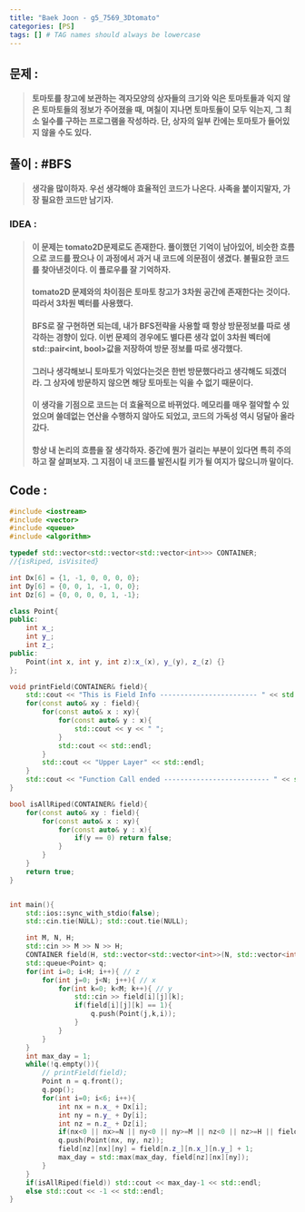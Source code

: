 ```yaml
---
title: "Baek Joon - g5_7569_3Dtomato"
categories: [PS]
tags: [] # TAG names should always be lowercase
---
```

## 문제 :
> ####  토마토를 창고에 보관하는 격자모양의 상자들의 크기와 익은 토마토들과 익지 않은 토마토들의 정보가 주어졌을 때, 며칠이 지나면 토마토들이 모두 익는지, 그 최소 일수를 구하는 프로그램을 작성하라. 단, 상자의 일부 칸에는 토마토가 들어있지 않을 수도 있다.

## 풀이 : #BFS
> #### 생각을 많이하자. 우선 생각해야 효율적인 코드가 나온다. 사족을 붙이지말자, 가장 필요한 코드만 남기자.

### IDEA : 
> #### 이 문제는 tomato2D문제로도 존재한다. 풀이했던 기억이 남아있어, 비슷한 흐름으로 코드를 짰으나 이 과정에서 과거 내 코드에 의문점이 생겼다. 불필요한 코드를 찾아낸것이다. 이 플로우를 잘 기억하자.
> #### tomato2D 문제와의 차이점은 토마토 창고가 3차원 공간에 존재한다는 것이다. 따라서 3차원 벡터를 사용했다.
> #### BFS로 잘 구현하면 되는데, 내가 BFS전략을 사용할 때 항상 방문정보를 따로 생각하는 경향이 있다. 이번 문제의 경우에도 별다른 생각 없이 3차원 벡터에 std::pair<int, bool>값을 저장하여 방문 정보를 따로 생각했다.
> #### 그러나 생각해보니 토마토가 익었다는것은 한번 방문했다라고 생각해도 되겠더라. 그 상자에 방문하지 않으면 해당 토마토는 익을 수 없기 때문이다.
> #### 이 생각을 기점으로 코드는 더 효율적으로 바뀌었다. 메모리를 매우 절약할 수 있었으며 쓸데없는 연산을 수행하지 않아도 되었고, 코드의 가독성 역시 덩달아 올라갔다.
> #### 항상 내 논리의 흐름을 잘 생각하자. 중간에 뭔가 걸리는 부분이 있다면 특히 주의하고 잘 살펴보자. 그 지점이 내 코드를 발전시킬 키가 될 여지가 많으니까 말이다.

## Code :
```cpp
#include <iostream>
#include <vector>
#include <queue>
#include <algorithm>

typedef std::vector<std::vector<std::vector<int>>> CONTAINER;
//{isRiped, isVisited}

int Dx[6] = {1, -1, 0, 0, 0, 0};
int Dy[6] = {0, 0, 1, -1, 0, 0};
int Dz[6] = {0, 0, 0, 0, 1, -1};

class Point{
public:
    int x_;
    int y_;
    int z_;
public:
    Point(int x, int y, int z):x_(x), y_(y), z_(z) {}
};

void printField(CONTAINER& field){
    std::cout << "This is Field Info ------------------------ " << std::endl;
    for(const auto& xy : field){
        for(const auto& x : xy){
            for(const auto& y : x){
                std::cout << y << " ";
            }
            std::cout << std::endl;
        }
        std::cout << "Upper Layer" << std::endl;
    }
    std::cout << "Function Call ended -------------------------- " << std::endl;
}

bool isAllRiped(CONTAINER& field){
    for(const auto& xy : field){
        for(const auto& x : xy){
            for(const auto& y : x){
                if(y == 0) return false;
            }
        }
    }
    return true;
}


int main(){
    std::ios::sync_with_stdio(false);
    std::cin.tie(NULL); std::cout.tie(NULL);

    int M, N, H;
    std::cin >> M >> N >> H;
    CONTAINER field(H, std::vector<std::vector<int>>(N, std::vector<int>(M, 0)));
    std::queue<Point> q;
    for(int i=0; i<H; i++){ // z
        for(int j=0; j<N; j++){ // x
            for(int k=0; k<M; k++){ // y
                std::cin >> field[i][j][k];
                if(field[i][j][k] == 1){
                    q.push(Point(j,k,i));
                }
            }
        }
    }
    int max_day = 1;
    while(!q.empty()){
        // printField(field);
        Point n = q.front();
        q.pop();
        for(int i=0; i<6; i++){
            int nx = n.x_ + Dx[i];
            int ny = n.y_ + Dy[i];
            int nz = n.z_ + Dz[i];
            if(nx<0 || nx>=N || ny<0 || ny>=M || nz<0 || nz>=H || field[nz][nx][ny]!=0) continue;
            q.push(Point(nx, ny, nz));
            field[nz][nx][ny] = field[n.z_][n.x_][n.y_] + 1;
            max_day = std::max(max_day, field[nz][nx][ny]);
        }
    }
    if(isAllRiped(field)) std::cout << max_day-1 << std::endl;
    else std::cout << -1 << std::endl;
}
```
